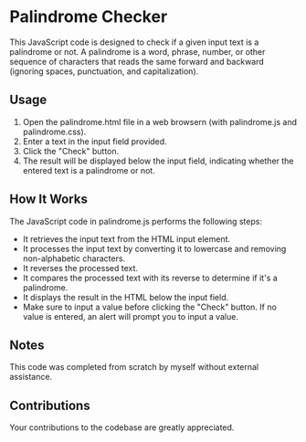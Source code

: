 # Palindrome Checker
This JavaScript code is designed to check if a given input text is a palindrome or not. 
A palindrome is a word, phrase, number, or other sequence of characters that reads 
the same forward and backward (ignoring spaces, punctuation, and capitalization).

## Usage
1. Open the palindrome.html file in a web browsern (with palindrome.js and palindrome.css).
2. Enter a text in the input field provided.
3. Click the "Check" button.
4. The result will be displayed below the input field, indicating whether the
   entered text is a palindrome or not.

## How It Works
The JavaScript code in palindrome.js performs the following steps:

* It retrieves the input text from the HTML input element.
* It processes the input text by converting it to lowercase and removing non-alphabetic characters.
* It reverses the processed text.
* It compares the processed text with its reverse to determine if it's a palindrome.
* It displays the result in the HTML below the input field.
* Make sure to input a value before clicking the "Check" button. If no value is entered, an alert will prompt you to input a value.

## Notes
This code was completed from scratch by myself without external assistance.

## Contributions
Your contributions to the codebase are greatly appreciated.

